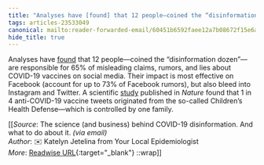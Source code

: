 ```yaml
---
title: "Analyses have [found] that 12 people—coined the “disinformation dozen”—are responsible ..."
tags: articles-23533049
canonical: mailto:reader-forwarded-email/60451b6592faee12a7b08672f15e6a8c
hide_title: true
---
```


Analyses have [found](https://substack.com/redirect/73a50a64-a1bb-4c6c-b204-8a0b501f9c07?j=eyJ1IjoiMXlmdTFqIn0.qYv5NVQwodvs9yAW1b9IqXxz-UTiPAUp4JXaRMXUArU) that 12 people—coined the “disinformation dozen”—are responsible for 65% of misleading claims, rumors, and lies about COVID-19 vaccines on social media. Their impact is most effective on Facebook (account for up to 73% of Facebook rumors), but also bleed into Instagram and Twitter. A scientific [study](https://substack.com/redirect/d6421474-9b59-4f22-9815-758d80c0356a?j=eyJ1IjoiMXlmdTFqIn0.qYv5NVQwodvs9yAW1b9IqXxz-UTiPAUp4JXaRMXUArU) published in *Nature* found that 1 in 4 anti-COVID-19 vaccine tweets originated from the so-called Children’s Health Defense—which is controlled by one family.


[[_Source_: The science (and business) behind COVID-19 disinformation. And what to do about it. _(via email)_<br>
_Author_: ✉️ Katelyn Jetelina from Your Local Epidemiologist<br>
_More_: [Readwise URL](https://readwise.io/open/460864464){:target="_blank"}
::wrap]]